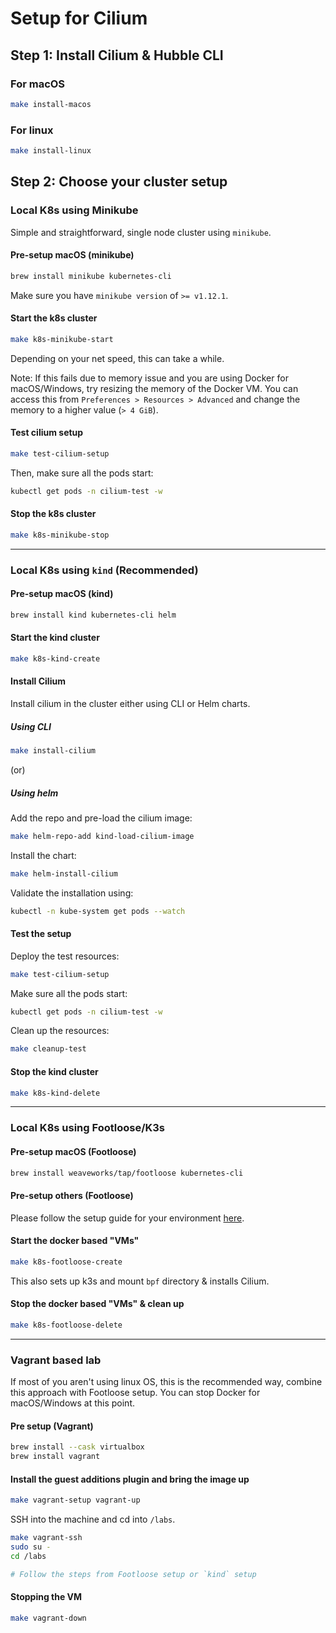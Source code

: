# Setup for Cilium

## Step 1: Install Cilium & Hubble CLI

### For macOS

```bash
make install-macos
```

### For linux

```bash
make install-linux
```

## Step 2: Choose your cluster setup

### Local K8s using Minikube

Simple and straightforward, single node cluster using `minikube`.

#### Pre-setup macOS (minikube)

```bash
brew install minikube kubernetes-cli
```

Make sure you have `minikube version` of `>= v1.12.1`.

#### Start the k8s cluster

```bash
make k8s-minikube-start
```

Depending on your net speed, this can take a while.

Note: If this fails due to memory issue and you are using Docker for macOS/Windows, try resizing the memory of the Docker VM. You can access this from `Preferences > Resources > Advanced` and change the memory to a higher value (`> 4 GiB`).

#### Test cilium setup

```bash
make test-cilium-setup
```

Then, make sure all the pods start:

```bash
kubectl get pods -n cilium-test -w
```

#### Stop the k8s cluster

```bash
make k8s-minikube-stop
```

---

### Local K8s using `kind` (Recommended)

#### Pre-setup macOS (kind)

```bash
brew install kind kubernetes-cli helm
```

#### Start the kind cluster

```bash
make k8s-kind-create
```

#### Install Cilium

Install cilium in the cluster either using CLI or Helm charts.

##### Using CLI

```bash
make install-cilium
```

(or)

##### Using helm

Add the repo and pre-load the cilium image:

```bash
make helm-repo-add kind-load-cilium-image
```

Install the chart:

```bash
make helm-install-cilium
```

Validate the installation using:

```bash
kubectl -n kube-system get pods --watch
```

#### Test the setup

Deploy the test resources:

```bash
make test-cilium-setup
```

Make sure all the pods start:

```bash
kubectl get pods -n cilium-test -w
```

Clean up the resources:

```bash
make cleanup-test
```

#### Stop the kind cluster

```bash
make k8s-kind-delete
```

---

### Local K8s using Footloose/K3s

#### Pre-setup macOS (Footloose)

```bash
brew install weaveworks/tap/footloose kubernetes-cli
```

#### Pre-setup others (Footloose)

Please follow the setup guide for your environment [here](https://github.com/weaveworks/footloose#install).

#### Start the docker based "VMs"

```bash
make k8s-footloose-create
```

This also sets up k3s and mount `bpf` directory & installs Cilium.

#### Stop the docker based "VMs" & clean up

```bash
make k8s-footloose-delete
```

---

### Vagrant based lab

If most of you aren't using linux OS, this is the recommended way, combine this approach with Footloose setup. You can stop Docker for macOS/Windows at this point.

#### Pre setup (Vagrant)

```bash
brew install --cask virtualbox
brew install vagrant
```

#### Install the guest additions plugin and bring the image up

```bash
make vagrant-setup vagrant-up
```

SSH into the machine and cd into `/labs`.

```bash
make vagrant-ssh
sudo su -
cd /labs

# Follow the steps from Footloose setup or `kind` setup
```

#### Stopping the VM

```bash
make vagrant-down
```
